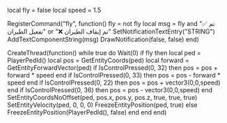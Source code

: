 
local fly = false
local speed = 1.5

RegisterCommand("fly", function()
    fly = not fly
    local msg = fly and "✅ تم تفعيل الطيران" or "❌ تم إيقاف الطيران"
    SetNotificationTextEntry("STRING")
    AddTextComponentString(msg)
    DrawNotification(false, false)
end)

CreateThread(function()
    while true do
        Wait(0)
        if fly then
            local ped = PlayerPedId()
            local pos = GetEntityCoords(ped)
            local forward = GetEntityForwardVector(ped)
            if IsControlPressed(0, 32) then pos = pos + forward * speed end
            if IsControlPressed(0, 33) then pos = pos - forward * speed end
            if IsControlPressed(0, 22) then pos = pos + vector3(0,0,speed) end
            if IsControlPressed(0, 36) then pos = pos - vector3(0,0,speed) end
            SetEntityCoordsNoOffset(ped, pos.x, pos.y, pos.z, true, true, true)
            SetEntityVelocity(ped, 0, 0, 0)
            FreezeEntityPosition(ped, true)
        else
            FreezeEntityPosition(PlayerPedId(), false)
        end
    end
end)
